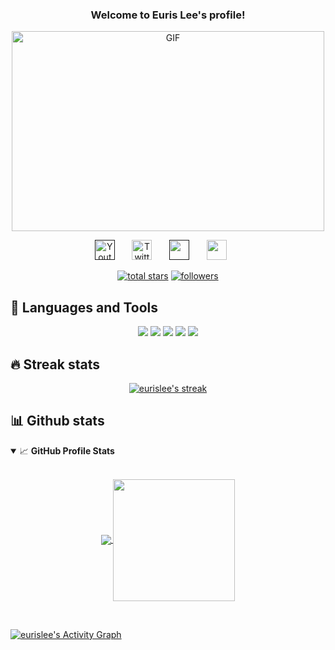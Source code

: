 <h3 align="center">
  Welcome to Euris Lee's profile!
</h3>

<p align="center">
<img align="center" alt="GIF" src="https://imgur.com/vC9nXzZ.gif?raw=true" width="500" height="320" />
</p>

<!-- Social icons section -->
<p align="center">
  <a href=""><img width="32px" alt="Youtube" title="Youtube" src="https://img.icons8.com/doodle/48/000000/youtube--v2.png"/></a>
  &#8287;&#8287;&#8287;&#8287;&#8287;
  <a href="https://twitter.com/eurislee"><img width="32px" alt="Twitter" title="Twitter" src="https://img.icons8.com/doodle/48/000000/twitter--v2.png"/></a>
  &#8287;&#8287;&#8287;&#8287;&#8287;
  <a href="" alt="Dev Pro Tips Discussion & Support Server"><img width="32px" src="https://img.icons8.com/doodle/48/000000/discord--v2.png"/></a>
  &#8287;&#8287;&#8287;&#8287;&#8287;
  <a href="mailto:eurislee@gmail.com" alt=""><img width="32px" src="https://img.icons8.com/doodle/48/000000/gmail-new.png"/></a>
  &#8287;&#8287;&#8287;&#8287;&#8287;
</p>

<!-- Social badges section -->
<p align="center">
  <a href="https://github.com/eurislee?tab=repositories&sort=stargazers">
    <img alt="total stars" title="Total stars on GitHub" src="https://custom-icon-badges.herokuapp.com/badge/dynamic/json?logo=star&color=55960c&labelColor=488207&label=Stars&style=for-the-badge&query=%24.stars&url=https://api.github-star-counter.workers.dev/user/eurislee"/></a>
  <a href="https://github.com/eurislee?tab=followers">
    <img alt="followers" title="Follow me on Github" src="https://custom-icon-badges.herokuapp.com/github/followers/eurislee?color=236ad3&labelColor=1155ba&style=for-the-badge&logo=person-add&label=Follow&logoColor=white"/></a>
</p>

## 🚀 Languages and Tools
<p align="center">
    <a href = "https://www.markdownguide.org/basic-syntax/"><img src ="https://img.shields.io/badge/C%2B%2B-00599C?style=for-the-badge&logo=c%2B%2B&logoColor=white"></a>
    <a href = "https://www.markdownguide.org/basic-syntax/"><img src ="https://img.shields.io/badge/C-ED8B00?style=for-the-badge&logo=c&logoColor=white"></a>
    <a href = "https://www.markdownguide.org/basic-syntax/"><img src ="https://img.shields.io/badge/PostgreSQL-00000F?style=for-the-badge&logo=postgresql&logoColor=white"></a>
    <a href = "https://www.markdownguide.org/basic-syntax/"><img src ="https://img.shields.io/badge/Git-F05032?style=for-the-badge&logo=git&logoColor=white"></a>
    <a href = "https://www.markdownguide.org/basic-syntax/"><img src ="https://img.shields.io/badge/Markdown-000000?style=for-the-badge&logo=markdown&logoColor=white"></a>
</p>

## 🔥 Streak stats

<!-- GitHub Readme Streak Stats - https://github.com/eurislee/github-readme-streak-stats -->
<p align="center">
  <a href="https://github.com/eurislee/github-readme-streak-stats">
    <img title="🔥 Get streak stats for your profile at git.io/streak-stats" alt="eurislee's streak" src="https://github-readme-streak-stats.herokuapp.com/?user=eurislee&theme=monokai-metallian&hide_border=true"/>
  </a>
</p>

## 📊 Github stats

<!-- https://github.com/anuraghazra/github-readme-stats -->

<details open="">
<summary>
  <g-emoji class="g-emoji" alias="chart_with_upwards_trend" fallback-src="https://github.githubassets.com/images/icons/emoji/unicode/1f4c8.png">📈</g-emoji>
  <strong>GitHub Profile Stats</strong>
</summary>

<br/>

<p align="center">
  <a href="https://github.com/eurislee">
    <img align="center" src="https://github-readme-stats.vercel.app/api?username=eurislee&show_icons=true&hide_border=true&theme=tokyonight&bg_color=0xffffff&count_private=true&include_all_commits=true"/>
  </a>
  <a href="https://github.com/eurislee">
    <img align="center" height="195px" src="https://github-readme-stats.vercel.app/api/top-langs/?username=eurislee&langs_count=8&layout=compact&hide_border=true" />
  </a>
</p>
</details>

<br/>

<!-- https://github.com/ashutosh00710/github-readme-activity-graph -->
<a href="https://github.com/ashutosh00710/github-readme-activity-graph"><img alt="eurislee's Activity Graph" src="https://activity-graph.herokuapp.com/graph?username=eurislee&bg_color=1F222E&color=F8D866&line=F85D7F&point=FFFFFF&hide_border=true" /></a>
